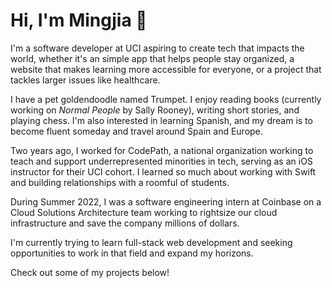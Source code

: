 # Hi, I'm Mingjia 👋

I'm a software developer at UCI aspiring to create tech that impacts the world, whether it's an simple app that helps people stay organized, a website that makes learning more accessible for everyone, or a project that tackles larger issues like healthcare.

I have a pet goldendoodle named Trumpet. I enjoy reading books (currently working on _Normal People_ by Sally Rooney), writing short stories, and playing chess. I'm also interested in learning Spanish, and my dream is to become fluent someday and travel around Spain and Europe.

Two years ago, I worked for CodePath, a national organization working to teach and support underrepresented minorities in tech, serving as an iOS instructor for their UCI cohort. I learned so much about working with Swift and building relationships with a roomful of students.

During Summer 2022, I was a software engineering intern at Coinbase on a Cloud Solutions Architecture team working to rightsize our cloud infrastructure and save the company millions of dollars.

I'm currently trying to learn full-stack web development and seeking opportunities to work in that field and expand my horizons.<br/>

Check out some of my projects below!


<!-- spanish reading guitar chess music (taylor swift & classical) rubik's cubes writing journalism -->
